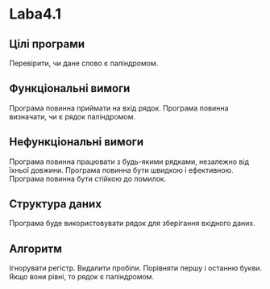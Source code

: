 # Laba4.1
## Цілі програми

Перевірити, чи дане слово є паліндромом.

## Функціональні вимоги
Програма повинна приймати на вхід рядок.
Програма повинна визначати, чи є рядок паліндромом.

## Нефункціональні вимоги
Програма повинна працювати з будь-якими рядками, незалежно від їхньої довжини.
Програма повинна бути швидкою і ефективною.
Програма повинна бути стійкою до помилок.

## Структура даних
Програма буде використовувати рядок для зберігання вхідного даних.

## Алгоритм
Ігнорувати регістр.
Видалити пробіли.
Порівняти першу і останню букви. Якщо вони рівні, то рядок є паліндромом.
